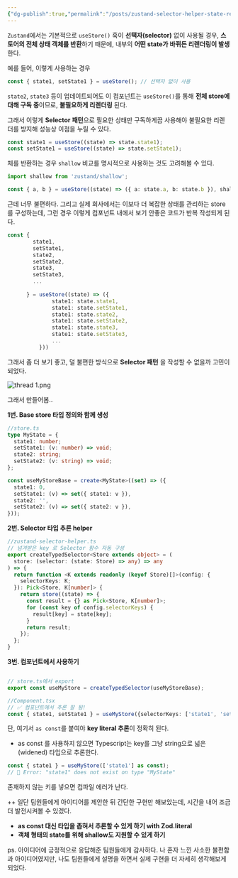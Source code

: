 ```yaml
---
{"dg-publish":true,"permalink":"/posts/zustand-selector-helper-state-re-render/","tags":["Typescript"],"created":"2025-08-03","updated":"2025-08-03T22:36:00"}
---
```


`Zustand`에서는 기본적으로 `useStore()` 훅이 **선택자(selector)** 없이 사용될 경우, **스토어의 전체 상태 객체를 반환**하기 때문에, 내부의 **어떤 state가 바뀌든 리렌더링이 발생** 한다.

예를 들어, 이렇게 사용하는 경우 
```ts
const { state1, setState1 } = useStore(); // 선택자 없이 사용
```
`state2`, `state3` 등이 업데이트되어도 이 컴포넌트는 `useStore()`를 통해 **전체 store에 대해 구독 중**이므로, **불필요하게 리렌더링** 된다.

그래서 이렇게 **Selector 패턴**으로 필요한 상태만 구독하게끔 사용해야 불필요한 리렌더를 방지해 성능상 이점을 누릴 수 있다.
```ts
const state1 = useStore((state) => state.state1);
const setState1 = useStore((state) => state.setState1);
```

체를 반환하는 경우 `shallow` 비교를 명시적으로 사용하는 것도 고려해볼 수 있다.

```ts
import shallow from 'zustand/shallow';

const { a, b } = useStore((state) => ({ a: state.a, b: state.b }), shallow);
```

근데 너무 불편하다. 그리고 실제 회사에서는 이보다 더 복잡한 상태를 관리하는 store를 구성하는데, 그런 경우 이렇게 컴포넌트 내에서 보기 안좋은 코드가 반복 작성되게 된다.

```ts
const {
		state1, 
		setState1, 
		state2,
		setState2, 
		state3,
		setState3,
		...
	  
	  } = useStore((state) => ({
			  state1: state.state1,
			  state1: state.setState1,
			  state1: state.state2,
			  state1: state.setState2,
			  state1: state.state3,
			  state1: state.setState3,
			  ...
		  }))
```

그래서 좀 더 보기 좋고, 덜 불편한 방식으로  **Selector 패턴** 을 작성할 수 없을까 고민이 되었다.

![thread 1.png](/img/user/thread%201.png)

그래서 만들어봄..

**1번.  Base store 타입 정의와 함께 생성**

```ts
//store.ts
type MyState = {
  state1: number;
  setState1: (v: number) => void;
  state2: string;
  setState2: (v: string) => void;
};

const useMyStoreBase = create<MyState>((set) => ({
  state1: 0,
  setState1: (v) => set({ state1: v }),
  state2: '',
  setState2: (v) => set({ state2: v }),
}));

```

**2번. Selector 타입 추론 helper**

```ts
//zustand-selector-helper.ts
// 넘겨받은 key 로 Selector 함수 자동 구성
export createTypedSelector<Store extends object> = (
  store: (selector: (state: Store) => any) => any
) => {
  return function <K extends readonly (keyof Store)[]>(config: {
    selectorKeys: K;
  }): Pick<Store, K[number]> {
    return store((state) => {
      const result = {} as Pick<Store, K[number]>;
      for (const key of config.selectorKeys) {
        result[key] = state[key];
      }
      return result;
    });
  };
}
```

**3번. 컴포넌트에서 사용하기**

```ts

// store.ts에서 export
export const useMyStore = createTypedSelector(useMyStoreBase);

//Component.tsx
// ✅ 컴포넌트에서 추론 잘 됨!
const { state1, setState1 } = useMyStore({selectorKeys: ['state1', 'setState1'] as const});

```

단, 여기서 `as const`를 붙여야 **key literal 추론**이 정확히 된다.
- as const 를 사용하지 않으면 Typescript는 key를 그냥 string으로 넓은(widened) 타입으로 추론한다.

```ts
const { state1 } = useMyStore(['state1'] as const);
// 🔴 Error: "state1" does not exist on type "MyState"
```

존재하지 않는 키를 넣으면 컴파일 에러가 난다.

++ 일단 팀원들에게 아이디어를 제안한 뒤 간단한 구현만 해보았는데, 시간을 내어 조금 더 발전시켜볼 수 있겠다.
- **as const 대신 타입을 좁혀서 추론할 수 있게 하기 with Zod.literal**
- **객체 형태의 state를 위해 shallow도 지원할 수 있게 하기**

ps. 아이디어에 긍정적으로 응답해준 팀원들에게 감사하다. 나 혼자 느낀 사소한 불편함과 아이디어였지만, 나도 팀원들에게 설명을 하면서 실제 구현을 더 자세히 생각해보게 되었다. 